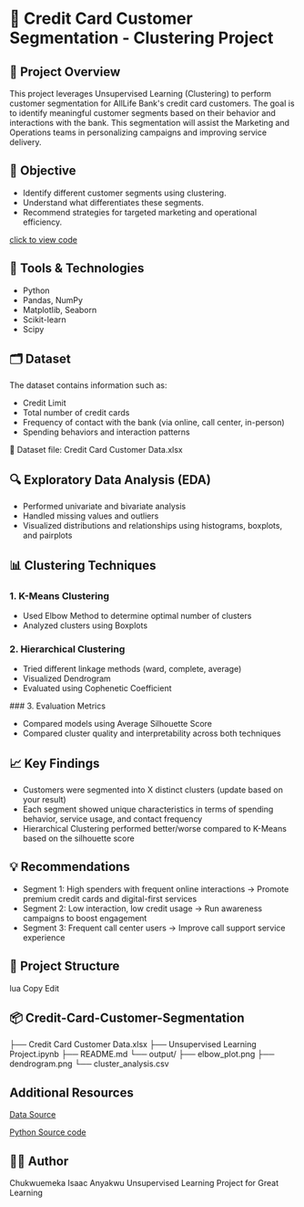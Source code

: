 # 🧠 Credit Card Customer Segmentation - Clustering Project
## 📌 Project Overview
This project leverages Unsupervised Learning (Clustering) to perform customer segmentation for AllLife Bank's credit card customers. 
The goal is to identify meaningful customer segments based on their behavior and interactions with the bank. 
This segmentation will assist the Marketing and Operations teams in personalizing campaigns and improving service delivery.

## 🎯 Objective
<ul>
<li>Identify different customer segments using clustering.</li>

<li>Understand what differentiates these segments.</li>

<li>Recommend strategies for targeted marketing and operational efficiency.</li>
</ul>

[click to view code](https://github.com/Softechanalytics/Unsupervised_learning/blob/main/Unsupervised%20Learning%20Project%2C%20Anyakwu%2C%20Chukwuemeka%20Isaac.ipynb)

## 🧰 Tools & Technologies
<ul>
<li>Python</li>

<li>Pandas, NumPy</li>

<li>Matplotlib, Seaborn</li>

<li>Scikit-learn</li>

<li>Scipy
</ul>

## 🗂️ Dataset
The dataset contains information such as:

<ul>
<li>Credit Limit</li>

<li>Total number of credit cards</li>

<li>Frequency of contact with the bank (via online, call center, in-person)</li>

<li>Spending behaviors and interaction patterns</li>
</ul>
📄 Dataset file: Credit Card Customer Data.xlsx

## 🔍 Exploratory Data Analysis (EDA)
<ul>
<li>Performed univariate and bivariate analysis</li>

<li>Handled missing values and outliers</li>

<li>Visualized distributions and relationships using histograms, boxplots, and pairplots</li>
</ul>

##  📊 Clustering Techniques

### 1. K-Means Clustering
<ul>
<li>Used Elbow Method to determine optimal number of clusters</li>

<li>Analyzed clusters using Boxplots</li>
</ul>

### 2. Hierarchical Clustering
<ul>
<li>Tried different linkage methods (ward, complete, average)</li>

<li>Visualized Dendrogram</li>

<li>Evaluated using Cophenetic Coefficient</li>
</ul>
### 3. Evaluation Metrics
<ul>
<li>Compared models using Average Silhouette Score</li>

<li>Compared cluster quality and interpretability across both techniques</li>
</ul>

## 📈 Key Findings
<ul>
<li>Customers were segmented into X distinct clusters (update based on your result)</li>

<li>Each segment showed unique characteristics in terms of spending behavior, service usage, and contact frequency</li>

<li>Hierarchical Clustering performed better/worse compared to K-Means based on the silhouette score</li>
</ul>

## 💡 Recommendations
<ul>
<li>Segment 1: High spenders with frequent online interactions → Promote premium credit cards and digital-first services</li>

<li>Segment 2: Low interaction, low credit usage → Run awareness campaigns to boost engagement</li>

<li>Segment 3: Frequent call center users → Improve call support service experience</li>
</ul>

## 📁 Project Structure
lua
Copy
Edit

## 📦 Credit-Card-Customer-Segmentation
├── Credit Card Customer Data.xlsx
├── Unsupervised Learning Project.ipynb
├── README.md
└── output/
    ├── elbow_plot.png
    ├── dendrogram.png
    └── cluster_analysis.csv
## Additional Resources
[Data Source](https://github.com/Softechanalytics/SupervisedLearning/blob/main/Bank_Personal_Loan_Modelling.csv)

[Python Source code](https://github.com/Softechanalytics/Unsupervised_learning/blob/main/Unsupervised%20Learning%20Project%2C%20Anyakwu%2C%20Chukwuemeka%20Isaac.ipynb)
    
## 👨‍💻 Author
Chukwuemeka Isaac Anyakwu
Unsupervised Learning Project for Great Learning

